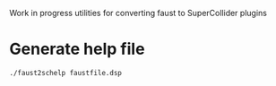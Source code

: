 Work in progress utilities for converting faust to SuperCollider plugins

# Generate help file

```bash 
./faust2schelp faustfile.dsp
```
